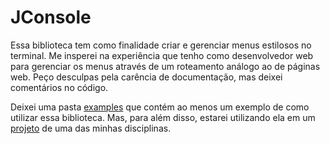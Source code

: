 # JConsole

Essa biblioteca tem como finalidade criar e gerenciar menus estilosos no terminal. Me insperei na experiência que tenho como desenvolvedor web para gerenciar os menus através de um roteamento análogo ao de páginas web. Peço desculpas pela carência de documentação, mas deixei comentários no código.

Deixei uma pasta [examples](/examples) que contém ao menos um exemplo de como utilizar essa biblioteca. Mas, para além disso, estarei utilizando ela em um [projeto](https://github.com/l-marcel/menu) de uma das minhas disciplinas.
